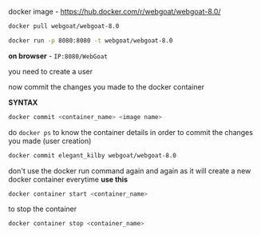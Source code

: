 
docker image - https://hub.docker.com/r/webgoat/webgoat-8.0/

```bash
docker pull webgoat/webgoat-8.0
```

```bash
docker run -p 8080:8080 -t webgoat/webgoat-8.0
```
**on browser** - `IP:8080/WebGoat`

you need to create a user

now commit the changes you made to the docker container 

**SYNTAX**
```bash
docker commit <container_name> <image name>
```
do `docker ps` to know the container details in order to commit the changes you made (user creation)
```bash
docker commit elegant_kilby webgoat/webgoat-8.0
```
don't use the docker run command again and again as it will create a new docker container everytime **use this** 
```bash
docker container start <container_name>
```
to stop the container 
```sh
docker container stop <container_name>
```


